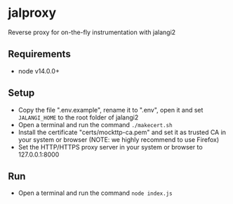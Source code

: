 # jalproxy

Reverse proxy for on-the-fly instrumentation with jalangi2

## Requirements

 - node v14.0.0+

## Setup

 - Copy the file ".env.example", rename it to ".env", open it and set `JALANGI_HOME` to the root folder of jalangi2
  - Open a terminal and run the command `./makecert.sh`
  - Install the certificate "certs/mockttp-ca.pem" and set it as trusted CA in your system or browser (NOTE: we highly recommend to use Firefox)
  - Set the HTTP/HTTPS proxy server in your system or browser to 127.0.0.1:8000

## Run

 - Open a terminal and run the command `node index.js`

